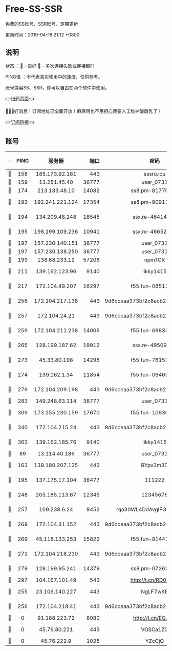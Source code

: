 # Free-SS-SSR

免费的SS账号、SSR账号，定期更新

更新时间：2019-04-18 21:12 +0800

## 说明

状态     ：🙂 - 良好 🙁 - 多次连接失败或连接超时

PING值   ：不代表真实使用中的速度，仅供参考。

账号兼容SS、SSR，你可以自由在两个软件中使用。

👉[扫码页面](https://liesauer.github.io/Free-SS-SSR/)👈

🎉🎉🎉好消息！订阅地址已全面开放！麻麻再也不用担心我要人工维护酸酸乳了！

👉[订阅链接](https://www.liesauer.net/yogurt/subscribe?ACCESS_TOKEN=DAYxR3mMaZAsaqUb)👈

## 账号

|-|PING|服务器|端口|密码|加密方式|区域|
|:----:|:----:|:-----:|-----:|:----:|:----:|:----:|
|🙂|158|185.173.92.181|443|sssru.icu|rc4-md5|RU|
|🙂|159|13.251.45.40|36777|user_0731|chacha20|SG|
|🙂|174|213.183.48.10|14082|ss8.pm-81770176|rc4-md5|RU|
|🙂|193|192.241.221.124|17354|ss8.pm-90911849|aes-256-cfb|US|
|🙂|194|134.209.48.248|18545|ssx.re-46414976|aes-256-cfb|US|
|🙂|195|198.199.109.236|10941|ssx.re-46652544|aes-256-cfb|US|
|🙂|197|157.230.140.151|36777|user_0731|chacha20|US|
|🙂|197|157.230.138.250|36777|user_0731|chacha20|US|
|🙂|199|138.68.233.12|57206|npmTCK|rc4-md5|US|
|🙂|211|139.162.123.96|9140|likky1415|aes-256-cfb|JP|
|🙂|217|172.104.49.207|16297|f55.fun-08513752|aes-256-cfb|SG|
|🙂|256|172.104.217.138|443|9d6cceaa373bf2c8acb22e60b6a58be6|aes-256-cfb|US|
|🙂|257|172.104.24.21|443|9d6cceaa373bf2c8acb22e60b6a58be6|aes-256-cfb|US|
|🙂|259|172.104.211.238|14006|f55.fun-68833628|aes-256-cfb|US|
|🙂|265|128.199.187.62|19912|ssx.re-49509781|aes-256-cfb|SG|
|🙂|273|45.33.80.198|14298|f55.fun-76153694|aes-256-cfb|US|
|🙂|274|139.162.1.34|11854|f55.fun-06465313|aes-256-cfb|SG|
|🙂|279|172.104.209.198|443|9d6cceaa373bf2c8acb22e60b6a58be6|aes-256-cfb|US|
|🙂|283|149.248.63.114|36777|user_0731|chacha20|CA|
|🙂|309|173.255.230.159|17670|f55.fun-10830898|aes-256-cfb|US|
|🙂|340|172.104.215.24|443|9d6cceaa373bf2c8acb22e60b6a58be6|aes-256-cfb|US|
|🙂|363|139.162.185.76|9140|likky1415|aes-256-cfb|DE|
|🙂|89|13.114.40.186|36777|user_0731|chacha20|JP|
|🙂|163|139.180.207.135|443|RYpv3m3D|aes-256-cfb|JP|
|🙂|195|137.175.17.104|36477|111222|aes-256-cfb|US|
|🙂|248|205.185.113.67|12345|12345678|aes-256-cfb|US|
|🙂|257|109.238.6.24|9452|rqa30WL4DdAvgIFG6Fs3znzTa|aes-256-cfb|FR|
|🙂|269|172.104.31.152|443|9d6cceaa373bf2c8acb22e60b6a58be6|aes-256-cfb|US|
|🙂|269|45.118.133.253|15822|f55.fun-81441070|aes-256-cfb|SG|
|🙂|271|172.104.218.230|443|9d6cceaa373bf2c8acb22e60b6a58be6|aes-256-cfb|US|
|🙂|279|128.199.95.241|14379|ss8.pm-07262582|aes-256-cfb|SG|
|🙂|297|104.167.101.49|543|http://t.cn/RD0D7sx|rc4-md5|CA|
|🙁|255|23.106.140.227|443|NgLF7wKB|aes-256-cfb|US|
|🙁|256|172.104.218.41|443|9d6cceaa373bf2c8acb22e60b6a58be6|aes-256-cfb|US|
|🙁|0|91.188.223.72|8080|http://t.cn/EGJIyrl|rc4-md5|RU|
|🙁|0|45.76.80.221|443|VOSCa1ZG|aes-256-cfb|DE|
|🙁|0|45.76.222.9|1025|YZcCjQ|rc4-md5|JP|
